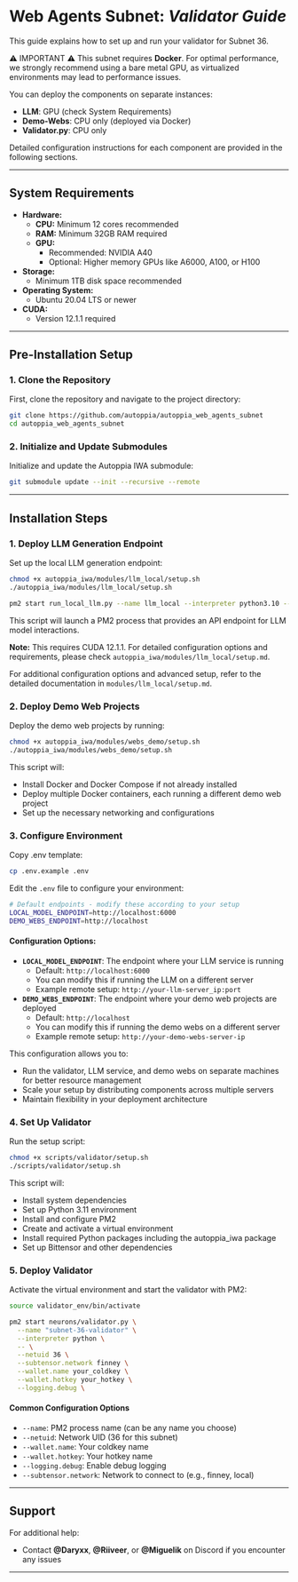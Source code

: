 # Web Agents Subnet: *Validator Guide*
This guide explains how to set up and run your validator for Subnet 36.

⚠️ IMPORTANT ⚠️
This subnet requires **Docker**. For optimal performance, we strongly recommend using a bare metal GPU, as virtualized environments may lead to performance issues.

You can deploy the components on separate instances:
- **LLM**: GPU (check System Requirements)  
- **Demo-Webs**: CPU only (deployed via Docker)
- **Validator.py**: CPU only

Detailed configuration instructions for each component are provided in the following sections.

---
## System Requirements
- **Hardware:**
  - **CPU:** Minimum 12 cores recommended
  - **RAM:** Minimum 32GB RAM required
  - **GPU:** 
    - Recommended: NVIDIA A40
    - Optional: Higher memory GPUs like A6000, A100, or H100
- **Storage:**
  - Minimum 1TB disk space recommended
- **Operating System:**
  - Ubuntu 20.04 LTS or newer
- **CUDA:**
  - Version 12.1.1 required

---
## Pre-Installation Setup
### 1. Clone the Repository
First, clone the repository and navigate to the project directory:
```bash
git clone https://github.com/autoppia/autoppia_web_agents_subnet
cd autoppia_web_agents_subnet
```

### 2. Initialize and Update Submodules
Initialize and update the Autoppia IWA submodule:
```bash
git submodule update --init --recursive --remote
```

---
## Installation Steps
### 1. Deploy LLM Generation Endpoint
Set up the local LLM generation endpoint:
```bash
chmod +x autoppia_iwa/modules/llm_local/setup.sh
./autoppia_iwa/modules/llm_local/setup.sh

pm2 start run_local_llm.py --name llm_local --interpreter python3.10 -- --port $PORT
```
This script will launch a PM2 process that provides an API endpoint for LLM model interactions. 

**Note:** This requires CUDA 12.1.1. For detailed configuration options and requirements, please check `autoppia_iwa/modules/llm_local/setup.md`.

For additional configuration options and advanced setup, refer to the detailed documentation in `modules/llm_local/setup.md`.

### 2. Deploy Demo Web Projects
Deploy the demo web projects by running:
```bash
chmod +x autoppia_iwa/modules/webs_demo/setup.sh
./autoppia_iwa/modules/webs_demo/setup.sh
```
This script will:
- Install Docker and Docker Compose if not already installed
- Deploy multiple Docker containers, each running a different demo web project
- Set up the necessary networking and configurations

### 3. Configure Environment
Copy .env template:
```bash
cp .env.example .env
```
Edit the `.env` file to configure your environment:
```bash
# Default endpoints - modify these according to your setup
LOCAL_MODEL_ENDPOINT=http://localhost:6000
DEMO_WEBS_ENDPOINT=http://localhost
```

#### Configuration Options:
- **`LOCAL_MODEL_ENDPOINT`**: The endpoint where your LLM service is running
  - Default: `http://localhost:6000`
  - You can modify this if running the LLM on a different server
  - Example remote setup: `http://your-llm-server_ip:port`
- **`DEMO_WEBS_ENDPOINT`**: The endpoint where your demo web projects are deployed
  - Default: `http://localhost`
  - You can modify this if running the demo webs on a different server
  - Example remote setup: `http://your-demo-webs-server-ip`

This configuration allows you to:
- Run the validator, LLM service, and demo webs on separate machines for better resource management
- Scale your setup by distributing components across multiple servers
- Maintain flexibility in your deployment architecture

### 4. Set Up Validator
Run the setup script:
```bash
chmod +x scripts/validator/setup.sh
./scripts/validator/setup.sh
```
This script will:
- Install system dependencies
- Set up Python 3.11 environment
- Install and configure PM2
- Create and activate a virtual environment
- Install required Python packages including the autoppia_iwa package
- Set up Bittensor and other dependencies

### 5. Deploy Validator
Activate the virtual environment and start the validator with PM2:
```bash
source validator_env/bin/activate

pm2 start neurons/validator.py \
  --name "subnet-36-validator" \
  --interpreter python \
  -- \
  --netuid 36 \
  --subtensor.network finney \
  --wallet.name your_coldkey \
  --wallet.hotkey your_hotkey \
  --logging.debug \
```

#### Common Configuration Options
- `--name`: PM2 process name (can be any name you choose)
- `--netuid`: Network UID (36 for this subnet)
- `--wallet.name`: Your coldkey name
- `--wallet.hotkey`: Your hotkey name
- `--logging.debug`: Enable debug logging
- `--subtensor.network`: Network to connect to (e.g., finney, local)

---
## Support
For additional help:
- Contact **@Daryxx**, **@Riiveer**, or **@Miguelik** on Discord if you encounter any issues

---